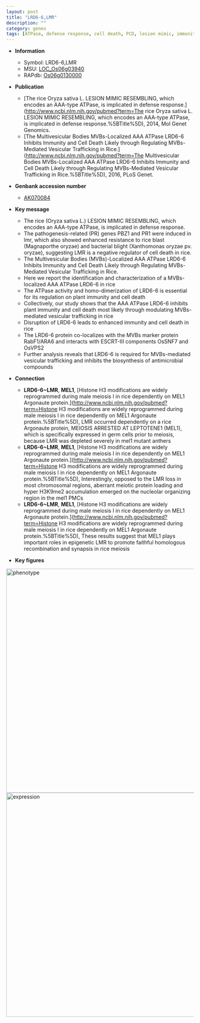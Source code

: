 ```yaml
---
layout: post
title: "LRD6-6,LMR"
description: ""
category: genes
tags: [ATPase, defense response, cell death, PCD, lesion mimic, immunity, R protein, vesicular, vesicular trafficking]
---
```


* **Information**  
    + Symbol: LRD6-6,LMR  
    + MSU: [LOC_Os06g03940](http://rice.plantbiology.msu.edu/cgi-bin/ORF_infopage.cgi?orf=LOC_Os06g03940)  
    + RAPdb: [Os06g0130000](http://rapdb.dna.affrc.go.jp/viewer/gbrowse_details/irgsp1?name=Os06g0130000)  

* **Publication**  
    + [The rice Oryza sativa L. LESION MIMIC RESEMBLING, which encodes an AAA-type ATPase, is implicated in defense response.](http://www.ncbi.nlm.nih.gov/pubmed?term=The rice Oryza sativa L. LESION MIMIC RESEMBLING, which encodes an AAA-type ATPase, is implicated in defense response.%5BTitle%5D), 2014, Mol Genet Genomics.
    + [The Multivesicular Bodies MVBs-Localized AAA ATPase LRD6-6 Inhibits Immunity and Cell Death Likely through Regulating MVBs-Mediated Vesicular Trafficking in Rice.](http://www.ncbi.nlm.nih.gov/pubmed?term=The Multivesicular Bodies MVBs-Localized AAA ATPase LRD6-6 Inhibits Immunity and Cell Death Likely through Regulating MVBs-Mediated Vesicular Trafficking in Rice.%5BTitle%5D), 2016, PLoS Genet.

* **Genbank accession number**  
    + [AK070084](http://www.ncbi.nlm.nih.gov/nuccore/AK070084)

* **Key message**  
    + The rice (Oryza sativa L.) LESION MIMIC RESEMBLING, which encodes an AAA-type ATPase, is implicated in defense response.
    + The pathogenesis-related (PR) genes PBZ1 and PR1 were induced in lmr, which also showed enhanced resistance to rice blast (Magnaporthe oryzae) and bacterial blight (Xanthomonas oryzae pv. oryzae), suggesting LMR is a negative regulator of cell death in rice.
    + The Multivesicular Bodies (MVBs)-Localized AAA ATPase LRD6-6 Inhibits Immunity and Cell Death Likely through Regulating MVBs-Mediated Vesicular Trafficking in Rice.
    + Here we report the identification and characterization of a MVBs-localized AAA ATPase LRD6-6 in rice
    + The ATPase activity and homo-dimerization of LRD6-6 is essential for its regulation on plant immunity and cell death
    + Collectively, our study shows that the AAA ATPase LRD6-6 inhibits plant immunity and cell death most likely through modulating MVBs-mediated vesicular trafficking in rice
    + Disruption of LRD6-6 leads to enhanced immunity and cell death in rice
    + The LRD6-6 protein co-localizes with the MVBs marker protein RabF1/ARA6 and interacts with ESCRT-III components OsSNF7 and OsVPS2
    + Further analysis reveals that LRD6-6 is required for MVBs-mediated vesicular trafficking and inhibits the biosynthesis of antimicrobial compounds

* **Connection**  
    + __LRD6-6~LMR__, __MEL1__, [Histone H3 modifications are widely reprogrammed during male meiosis I in rice dependently on MEL1 Argonaute protein.](http://www.ncbi.nlm.nih.gov/pubmed?term=Histone H3 modifications are widely reprogrammed during male meiosis I in rice dependently on MEL1 Argonaute protein.%5BTitle%5D), LMR occurred dependently on a rice Argonaute protein, MEIOSIS ARRESTED AT LEPTOTENE1 (MEL1), which is specifically expressed in germ cells prior to meiosis, because LMR was depleted severely in mel1 mutant anthers
    + __LRD6-6~LMR__, __MEL1__, [Histone H3 modifications are widely reprogrammed during male meiosis I in rice dependently on MEL1 Argonaute protein.](http://www.ncbi.nlm.nih.gov/pubmed?term=Histone H3 modifications are widely reprogrammed during male meiosis I in rice dependently on MEL1 Argonaute protein.%5BTitle%5D), Interestingly, opposed to the LMR loss in most chromosomal regions, aberrant meiotic protein loading and hyper H3K9me2 accumulation emerged on the nucleolar organizing region in the mel1 PMCs
    + __LRD6-6~LMR__, __MEL1__, [Histone H3 modifications are widely reprogrammed during male meiosis I in rice dependently on MEL1 Argonaute protein.](http://www.ncbi.nlm.nih.gov/pubmed?term=Histone H3 modifications are widely reprogrammed during male meiosis I in rice dependently on MEL1 Argonaute protein.%5BTitle%5D), These results suggest that MEL1 plays important roles in epigenetic LMR to promote faithful homologous recombination and synapsis in rice meiosis

* **Key figures**  
<img src="http://ricencode.github.io/images/LMR.pheno.png" alt="phenotype"  style="width: 600px;"/>

<img src="http://ricencode.github.io/images/LMR.exp.png" alt="expression"  style="width: 600px;"/>


